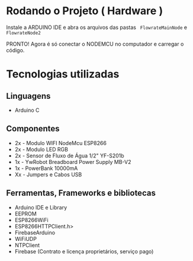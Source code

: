 # Rodando o Projeto ( Hardware )

Instale a ARDUINO IDE e abra os arquivos das pastas ` FlowrateMainNode`  e ` FlowrateNode2` 

PRONTO! Agora é só conectar o NODEMCU no computador e carregar o código.

# Tecnologias utilizadas

## Linguagens

- Arduino C


## Componentes

- 2x - Modulo WIFI NodeMcu ESP8266
- 2x - Modulo LED RGB
- 2x - Sensor de Fluxo de Água 1/2" YF-S201b
- 1x - YwRobot Breadboard Power Supply MB-V2
- 1x - PowerBank 10000mA
- Xx - Jumpers e Cabos USB

## Ferramentas, Frameworks e bibliotecas

- Arduino IDE e Library
- EEPROM
- ESP8266WiFi
- ESP8266HTTPClient.h>
- FirebaseArduino
- WiFiUDP
- NTPClient
- Firebase (Contrato e licença proprietários, serviço pago)
